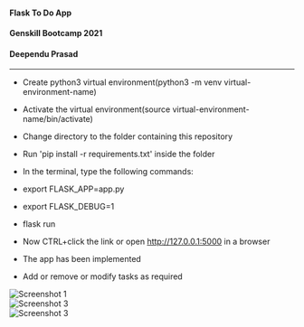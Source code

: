 #### Flask To Do App

#### Genskill Bootcamp 2021 

#### Deependu Prasad

<hr>

- Create python3 virtual environment(python3 -m venv virtual-environment-name)
  
- Activate the virtual environment(source virtual-environment-name/bin/activate)

- Change directory to the folder containing this repository

- Run 'pip install -r requirements.txt' inside the folder

- In the terminal, type the following commands:

- export FLASK_APP=app.py

- export FLASK_DEBUG=1

- flask run

- Now CTRL+click the link or open http://127.0.0.1:5000 in a browser 

- The app has been implemented

- Add or remove or modify tasks as required

</hr>
<img src="https://github.com/deependuprasad/genskillprojectdeependu/blob/main/Screenshots/Screenshot%20from%202021-07-28%2021-37-52.png" alt="Screenshot 1">
<br>
<img src="https://github.com/deependuprasad/genskillprojectdeependu/blob/main/Screenshots/Screenshot%20from%202021-07-28%2021-38-54.png" alt="Screenshot 3">
<br>
<img src="https://github.com/deependuprasad/genskillprojectdeependu/blob/main/Screenshots/Screenshot%20from%202021-07-28%2021-38-56.png" alt="Screenshot 3">
